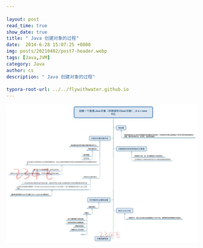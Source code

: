 ```yaml
---

layout: post
read_time: true
show_date: true
title: " Java 创建对象的过程"
date:  2014-6-28 15:07:25 +0800
img: posts/20210402/post7-header.webp
tags: [Java,JVM]
category: Java
author: cs
description: " Java 创建对象的过程"

typora-root-url: ../../flywithwater.github.io
---
```


![img](/assets/img/posts/Java/创建对象的过程.jpg)

